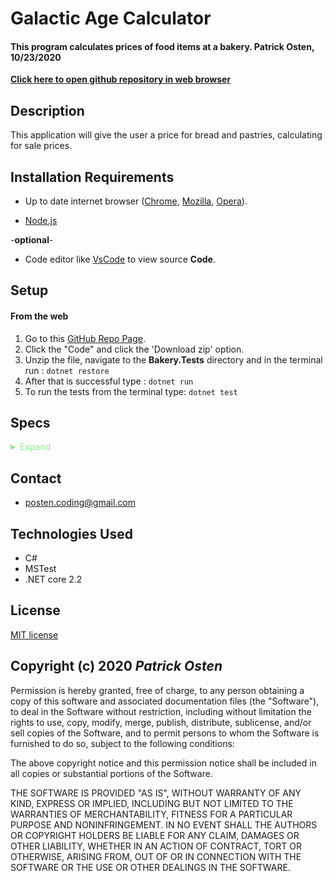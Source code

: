 # Galactic Age Calculator

#### **This program calculates prices of food items at a bakery. Patrick Osten, 10/23/2020**

**[Click here to open github repository in web browser](https://github.com/POsten040/week-5-project)**

## Description

This application will give the user a price for bread and pastries, calculating for sale prices. 

## Installation Requirements

- Up to date internet browser ([Chrome](https://www.google.com/chrome/?brand=CHBD&gclid=Cj0KCQjw28T8BRDbARIsAEOMBcy9jwgkNels1LOSIWTx4sDazLfEgC6PylTug62KqyWPeA0EMyr3254aAjTTEALw_wcB&gclsrc=aw.ds), [Mozilla](https://www.mozilla.org/en-US/firefox/), [Opera](https://www.opera.com/)).
 
- [Node.js](https://nodejs.org/en/download/)
 
 -**optional**- 
- Code editor like [VsCode](https://**Code**.visualstudio.com/download) to view source **Code**.

## Setup

#### From the web
1. Go to this [GitHub Repo Page](https://github.com/POsten040/Bakery).
2. Click the "Code" and click the 'Download zip' option.
3. Unzip the file, navigate to the **Bakery.Tests** directory and in the terminal run : `dotnet restore`
4. After that is successful type : `dotnet run`
5. To run the tests from the terminal type: `dotnet test`

## Specs
<details>
<summary style = "color:lightgreen">Expand </summary>
<br>

Requirements:
 - two classes(bread/pastries)
 - welcome message, cost for both
 - order number of loaves
 - deals : Bread - buy 2 get one free, loaf = $5
          Pastry buy 1 for $2 or 3 for $5


### Describe Bread
<table>
  <tr>
    <th>Test</th>
    <th>Input</th>
    <th>Expect</th>
  <tr>
    <td>Create Bread class that takes int as argument</td>
    <td>5</td>
    <td>Bread(5) = TypeOf(Bread)</td>
  <tr>
    <td>Return price of bread based on user input</td>
    <td>2 bread please</td>
    <td>cost = $10</td>
  <tr>
    <td>return sale price on bread</td>
    <td>5 bread please</td>
    <td>cost = $15, order includes 5 loaves</td>
  <tr>
    <td></td>
    <td></td>
    <td></td>
</table>
</details>

## Contact 
- posten.coding@gmail.com

## Technologies Used

- C#
- MSTest
- .NET core 2.2

## License

[MIT license](https://opensource.org/licenses/MIT)

## Copyright (c) 2020 **_Patrick Osten_**

Permission is hereby granted, free of charge, to any person obtaining a copy of this software and associated documentation files (the "Software"), to deal in the Software without restriction, including without limitation the rights to use, copy, modify, merge, publish, distribute, sublicense, and/or sell copies of the Software, and to permit persons to whom the Software is furnished to do so, subject to the following conditions:

The above copyright notice and this permission notice shall be included in all copies or substantial portions of the Software.

THE SOFTWARE IS PROVIDED "AS IS", WITHOUT WARRANTY OF ANY KIND, EXPRESS OR IMPLIED, INCLUDING BUT NOT LIMITED TO THE WARRANTIES OF MERCHANTABILITY, FITNESS FOR A PARTICULAR PURPOSE AND NONINFRINGEMENT. IN NO EVENT SHALL THE AUTHORS OR COPYRIGHT HOLDERS BE LIABLE FOR ANY CLAIM, DAMAGES OR OTHER LIABILITY, WHETHER IN AN ACTION OF CONTRACT, TORT OR OTHERWISE, ARISING FROM, OUT OF OR IN CONNECTION WITH THE SOFTWARE OR THE USE OR OTHER DEALINGS IN THE SOFTWARE.